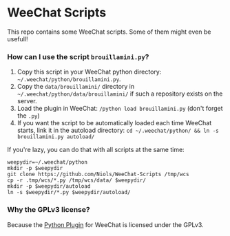 WeeChat Scripts
===============

This repo contains some WeeChat scripts. Some of them might even be usefull!



### How can I use the script `brouillamini.py`?

1. Copy this script in your WeeChat python directory: `~/.weechat/python/brouillamini.py`.
2. Copy the `data/brouillamini/` directory in `~/.weechat/python/data/brouillamini/` if such a repository exists on the server.
3. Load the plugin in WeeChat: `/python load brouillamini.py` (don't forget the `.py`)
4. If you want the script to be automatically loaded each time WeeChat starts, link it in the autoload directory: `cd ~/.weechat/python/ && ln -s brouillamini.py autoload/`

If you're lazy, you can do that with all scripts at the same time:

    weepydir=~/.weechat/python
    mkdir -p $weepydir
    git clone https://github.com/Niols/WeeChat-Scripts /tmp/wcs
    cp -r .tmp/wcs/*.py /tmp/wcs/data/ $weepydir/
    mkdir -p $weepydir/autoload
    ln -s $weepydir/*.py $weepydir/autoload/



### Why the GPLv3 license?

Because the [Python Plugin](https://github.com/weechat/weechat/tree/master/src/plugins/python) for WeeChat is licensed under the GPLv3.
